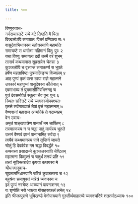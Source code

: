 ```yaml
---
title: १००

---
```

विष्णुरुवाच-  
नर्मदायास्तटे रम्ये वटे तिष्ठति वै पिता  
विज्वलोऽपि समायातः पितरं प्रणिपत्य सः १  
वासुदेवाभिधानस्य स्तोत्रस्यापि महामतिः  
समाचष्टे स धर्मात्मा महिमानं पितुः पुरः २  
यथा विष्णुः समागत्य ददौ तस्मै वरं शुभम्  
तत्सर्वं कथयामास सुप्रसन्नेन चेतसा ३  
कुञ्जलोपि च वृत्तान्तं समाकर्ण्य स भूपतेः  
हर्षेण महताविष्टः पुत्रमालिङ्ग्य विज्वलम् ४  
आह पुण्यं कृतं वत्स त्वया राज्ञे महात्मने  
उपकारं महापुण्यं वासुदेवस्य कीर्तनात् ५  
एवमाभाष्य तं पुत्रमाशीर्भिरभिनन्द्य च  
पुत्रं देवसमोपेतं स्तुत्वा चैव पुनः पुनः ६  
स्थितः सरित्तटे रम्ये च्यवनस्योपपश्यतः  
एतत्ते सर्वमाख्यातं तेषां वृत्तं महात्मनाम् ७  
वैष्णवानां महाराज अन्यत्किं ते वदाम्यहम्  
वेन उवाच-  
अमृतं शङ्खपात्रेण पानार्थं मम चार्पितम् ८  
तस्मात्कस्य न च श्रद्धा पातुं मर्त्यस्य भूतले  
उत्तमं वैष्णवं ज्ञानं पानानामिह सर्वदा ९  
त्वयैवं कथ्यमानस्य पाने तृप्तिर्न जायते  
श्रोतुं हि देवदेवेश मम श्रद्धा विवर्द्धते १०  
कथयस्व प्रसादान्मे कुञ्जलस्यापि चेष्टितम्  
महात्मना किमुक्तं च चतुर्थं तनयं प्रति ११  
तत्त्वं सुविस्तरादेव कृपया कथयस्व मे  
श्रीभगवानुवाच-  
श्रूयतामभिधास्यामि चरित्रं कुञ्जलस्य च १२  
बहुश्रेयः समायुक्तं चरित्रं च्यवनस्य च  
इदं पुण्यं नरश्रेष्ठ आख्यानं पापनाशनम् १३  
यः शृणोति नरो भक्त्या गोसहस्रफलं लभेत् १४  
इति श्रीपद्मपुराणे भूमिखण्डे वेनोपाख्याने गुरुतीर्थमाहात्म्ये च्यवनचरित्रे शततमोऽध्यायः १००
